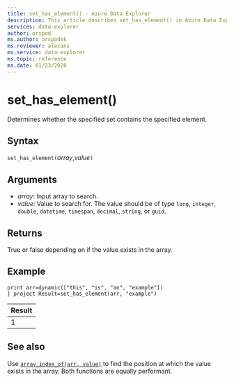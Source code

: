 ```yaml
---
title: set_has_element() - Azure Data Explorer
description: This article describes set_has_element() in Azure Data Explorer.
services: data-explorer
author: orspod
ms.author: orspodek
ms.reviewer: alexans
ms.service: data-explorer
ms.topic: reference
ms.date: 01/23/2020
---
```

# set_has_element()

Determines whether the specified set contains the specified element.

## Syntax

`set_has_element(`*array*,*value*`)`

## Arguments

* *array*: Input array to search.
* *value*: Value to search for. The value should be of type `long`, `integer`, `double`, `datetime`, `timespan`, `decimal`, `string`, or `guid`.

## Returns

True or false depending on if the value exists in the array.

## Example

<!-- csl: https://help.kusto.windows.net:443/Samples -->
```kusto
print arr=dynamic(["this", "is", "an", "example"]) 
| project Result=set_has_element(arr, "example")
```

|Result|
|---|
|1|

## See also

Use [`array_index_of(arr, value)`](arrayindexoffunction.md) to find the position at which the value exists in the array. Both functions are equally performant.
